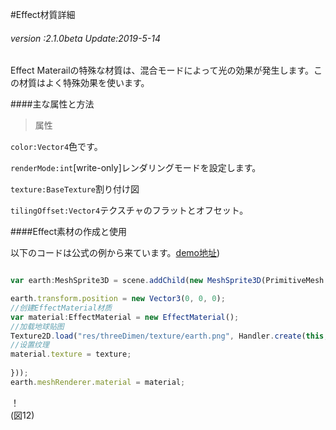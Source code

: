 #Effect材質詳細

###### *version :2.1.0beta   Update:2019-5-14*

Effect Materailの特殊な材質は、混合モードによって光の効果が発生します。この材質はよく特殊効果を使います。

####主な属性と方法

>属性

`color:Vector4`色です。

`renderMode:int`[write-only]レンダリングモードを設定します。

`texture:BaseTexture`割り付け図

`tilingOffset:Vector4`テクスチャのフラットとオフセット。

####Effect素材の作成と使用

以下のコードは公式の例から来ています。[demo地址](https://layaair.ldc.layabox.com/demo2/?language=ch&category=3d&group=Material&name=EffectMaterialDemo))


```typescript

var earth:MeshSprite3D = scene.addChild(new MeshSprite3D(PrimitiveMesh.createSphere())) as MeshSprite3D;

earth.transform.position = new Vector3(0, 0, 0);
//创建EffectMaterial材质
var material:EffectMaterial = new EffectMaterial();
//加载地球贴图
Texture2D.load("res/threeDimen/texture/earth.png", Handler.create(this, function(texture:Texture2D):void {
//设置纹理
material.texture = texture;
    
}));
earth.meshRenderer.material = material;
```


！[](img/1.gif)<br/>(図12)
